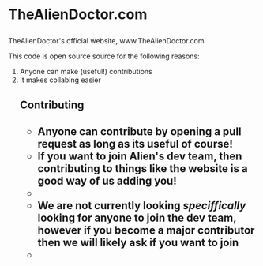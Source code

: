 <h1><p>TheAlienDoctor.com</p></h1>
<p>TheAlienDoctor's official website, www.TheAlienDoctor.com</p>
<p>This code is open source source for the following reasons:</P>
<ol>
<li>Anyone can make (useful!) contributions</li>
<li>It makes collabing easier</li>
<h2><p>Contributing<p><h2>
<ul>
<li>Anyone can contribute by opening a pull request as long as its useful of course!</li>
<li>If you want to join Alien's dev team, then contributing to things like the website is a good way of us adding you!<li>
<li>We are not currently looking <i>speciffically</i> looking for anyone to join the dev team, however if you become a major contributor then we will likely ask if you want to join<li>